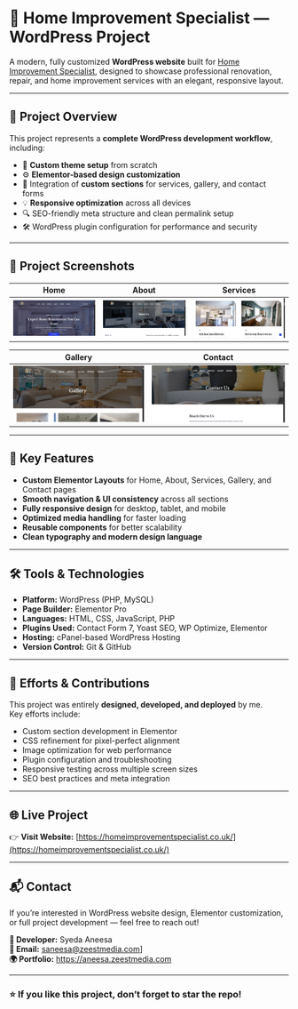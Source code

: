 # 🏡 Home Improvement Specialist — WordPress Project

A modern, fully customized **WordPress website** built for [Home Improvement Specialist](https://homeimprovementspecialist.co.uk/), designed to showcase professional renovation, repair, and home improvement services with an elegant, responsive layout.

---

## 🚀 Project Overview

This project represents a **complete WordPress development workflow**, including:

- 🎨 **Custom theme setup** from scratch  
- ⚙️ **Elementor-based design customization**  
- 🧩 Integration of **custom sections** for services, gallery, and contact forms  
- 💡 **Responsive optimization** across all devices  
- 🔍 SEO-friendly meta structure and clean permalink setup  
- 🛠️ WordPress plugin configuration for performance and security

---

## 📸 Project Screenshots

| Home | About | Services |
|------|--------|-----------|
| ![Home](https://github.com/Syedaaneesa/home-improvement/blob/main/Home--10-07-2025_08_05_PM.png) | ![About](https://github.com/Syedaaneesa/home-improvement/blob/main/About--10-07-2025_08_07_PM.png) | ![Services](https://github.com/Syedaaneesa/home-improvement/blob/main/Services--10-07-2025_08_07_PM.png) |

| Gallery | Contact |
|----------|----------|
| ![Gallery](https://github.com/Syedaaneesa/home-improvement/blob/main/Gallery--10-07-2025_08_06_PM.png) | ![Contact](https://github.com/Syedaaneesa/home-improvement/blob/main/Contact--10-07-2025_08_08_PM.png) |

---

## 🧱 Key Features

- **Custom Elementor Layouts** for Home, About, Services, Gallery, and Contact pages  
- **Smooth navigation & UI consistency** across all sections  
- **Fully responsive design** for desktop, tablet, and mobile  
- **Optimized media handling** for faster loading  
- **Reusable components** for better scalability  
- **Clean typography and modern design language**

---

## 🛠️ Tools & Technologies

- **Platform:** WordPress (PHP, MySQL)
- **Page Builder:** Elementor Pro  
- **Languages:** HTML, CSS, JavaScript, PHP  
- **Plugins Used:** Contact Form 7, Yoast SEO, WP Optimize, Elementor  
- **Hosting:** cPanel-based WordPress Hosting  
- **Version Control:** Git & GitHub  

---

## 💪 Efforts & Contributions

This project was entirely **designed, developed, and deployed** by me.  
Key efforts include:

- Custom section development in Elementor  
- CSS refinement for pixel-perfect alignment  
- Image optimization for web performance  
- Plugin configuration and troubleshooting  
- Responsive testing across multiple screen sizes  
- SEO best practices and meta integration  

---

## 🌐 Live Project

👉 **Visit Website:** [https://homeimprovementspecialist.co.uk/](https://homeimprovementspecialist.co.uk/)

---

## 📬 Contact

If you’re interested in WordPress website design, Elementor customization, or full project development — feel free to reach out!

**👤 Developer:** Syeda Aneesa  
**📧 Email:** saneesa@zeestmedia.com]  
**🌍 Portfolio:** https://aneesa.zeestmedia.com

---

### ⭐ If you like this project, don’t forget to star the repo!
